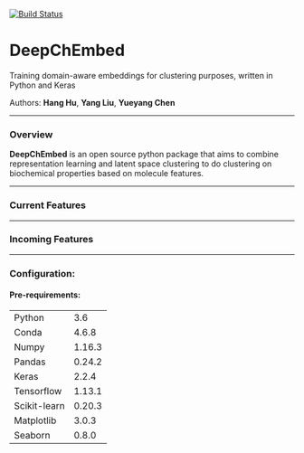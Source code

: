[![Build Status](https://travis-ci.org/chembed/DeepChEmbed.svg?branch=master)](https://travis-ci.org/chembed/DeepChEmbed)

# DeepChEmbed
Training domain-aware embeddings for clustering purposes, written in Python and Keras  

Authors: **Hang Hu**, **Yang Liu**, **Yueyang Chen**

----

### Overview  

__DeepChEmbed__ is an open source python package that aims to combine representation learning and latent space clustering to do clustering on biochemical properties based on molecule features.

----

### Current Features  

----

### Incoming Features

----

### Configuration:

#### Pre-requirements:

<table>
  <tr>
    <td>Python</td>
    <td>3.6</td>
  </tr>
  <tr>
    <td>Conda</td>
    <td>4.6.8</td>
  </tr>
  <tr>
    <td>Numpy</td>
    <td>1.16.3</td>
  </tr>
  <tr>
    <td>Pandas</td>
    <td>0.24.2</td>
  </tr>
  <tr>
    <td>Keras</td>
    <td>2.2.4</td>
  </tr>
  <tr>
    <td>Tensorflow</td>
    <td>1.13.1</td>
  </tr>
  <tr>
    <td>Scikit-learn</td>
    <td>0.20.3</td>
  </tr>
  <tr>
    <td>Matplotlib</td>
    <td>3.0.3</td>
  </tr>
    <tr>
    <td>Seaborn</td>
    <td>0.8.0</td>
  </tr>
</table>
